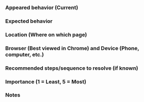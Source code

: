 ### Appeared behavior (Current)


### Expected behavior


### Location (Where on which page)


### Browser (Best viewed in Chrome) and Device (Phone, computer, etc.)


### Recommended steps/sequence to resolve (if known)


### Importance (1 = Least, 5 = Most)


### Notes

